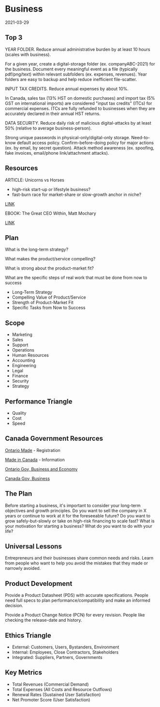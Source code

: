 # Business

2021-03-29

## Top 3

YEAR FOLDER. Reduce annual administrative burden by at least 10 hours (scales with business).

For a given year, create a digital-storage folder (ex. companyABC-2021) for the business. Document every meaningful event as a file (typically pdf/png/text) within relevant subfolders (ex. expenses, revenues). Year folders are easy to backup and help reduce inefficient file-scatter.

INPUT TAX CREDITS. Reduce annual expenses by about 10%.

In Canada, sales tax (13% HST on domestic purchases) and import tax (5% GST on international imports) are considered "input tax credits" (ITCs) for commercial expenses. ITCs are fully refunded to businesses when they are accurately declared in their annual HST returns.

DATA SECURITY. Reduce daily risk of malicious digital-attacks by at least 50% (relative to average business-person).

Strong unique passwords in physical-only/digital-only storage. Need-to-know default access policy. Confirm-before-doing policy for major actions (ex. by email, by secret question). Attack method awareness (ex. spoofing, fake invoices, email/phone link/attachment attacks).

## Resources

ARTICLE: Unicorns vs Horses

* high-risk start-up or lifestyle business?
* fast-burn race for market-share or slow-growth anchor in niche?

[LINK](https://medium.com/@awilkinson/unicorns-vs-horses-f81d8dd61f17)

EBOOK: The Great CEO Within, Matt Mochary

[LINK](https://docs.google.com/document/d/1ZJZbv4J6FZ8Dnb0JuMhJxTnwl-dwqx5xl0s65DE3wO8)

## 

## Plan

What is the long-term strategy?

What makes the product/service compelling?

What is strong about the product-market fit?

What are the specific steps of real work that must be done from now to success

* Long-Term Strategy
* Compelling Value of Product/Service
* Strength of Product-Market Fit
* Specific Tasks from Now to Success

## Scope

* Marketing
* Sales
* Support
* Operations
* Human Resources
* Accounting
* Engineering
* Legal
* Finance
* Security
* Strategy

## Performance Triangle

* Quality
* Cost
* Speed

## Canada Government Resources

[Ontario Made](https://www.supportontariomade.ca/) - Registration

[Made in Canada](https://www.competitionbureau.gc.ca/eic/site/cb-bc.nsf/eng/03169.html) - Information

[Ontario Gov, Business and Economy](https://www.ontario.ca/page/business-and-economy)

[Canada Gov, Business](https://www.canada.ca/en/services/business.html)

## The Plan

Before starting a business, it's important to consider your long-term objectives and growth principles. Do you want to sell the company in X years or continue to work at it for the foreseeable future? Do you want to grow safely-but-slowly or take on high-risk financing to scale fast? What is your motivation for starting a business? What do you want to do with your life?



## Universal Lessons

Entrepreneurs and their businesses share common needs and risks. Learn from people who want to help you avoid the mistakes that they made or narrowly avoided.



## Product Development

Provide a Product Datasheet (PDS) with accurate specifications. People need full specs to plan performance/compatibility and make an informed decision.

Provide a Product Change Notice (PCN) for every revision. People like checking the release-date and history.

## Ethics Triangle

* External: Customers, Users, Bystanders, Environment
* Internal: Employees, Close Contractors, Stakeholders
* Integrated: Suppliers, Partners, Governments

## Key Metrics

* Total Revenues (Commercial Demand)
* Total Expenses (All Costs and Resource Outflows)
* Renewal Rates (Sustained User Satisfaction)
* Net Promoter Score (User Satisfaction)


